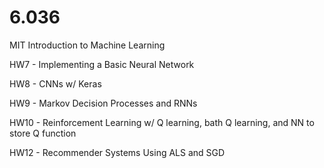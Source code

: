# 6.036
MIT Introduction to Machine Learning

HW7 - Implementing a Basic Neural Network

HW8 - CNNs w/ Keras

HW9 - Markov Decision Processes and RNNs

HW10 - Reinforcement Learning w/ Q learning, bath Q learning, and NN to store Q function

HW12 - Recommender Systems Using ALS and SGD

